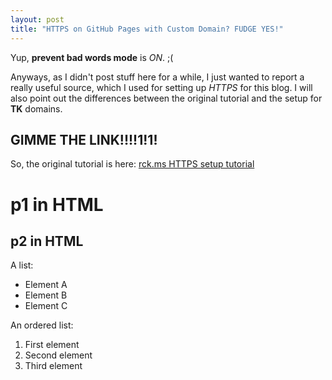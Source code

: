 ```yaml
---
layout: post
title: "HTTPS on GitHub Pages with Custom Domain? FUDGE YES!"
---
```


Yup, **prevent bad words mode** is *ON*. ;(

Anyways, as I didn't post stuff here for a while, I just wanted to report a
really useful source, which I used for setting up *HTTPS* for this blog.
I will also point out the differences between the original tutorial and the
setup for **TK** domains.

## GIMME THE LINK!!!!1!1!
So, the original tutorial is here:
[rck.ms HTTPS setup tutorial](https://rck.ms/jekyll-github-pages-custom-domain-gandi-https-ssl-cloudflare/)

# p1 in HTML
## p2 in HTML

A list:
* Element A
* Element B
* Element C

An ordered list:
1. First element
2. Second element
3. Third element
